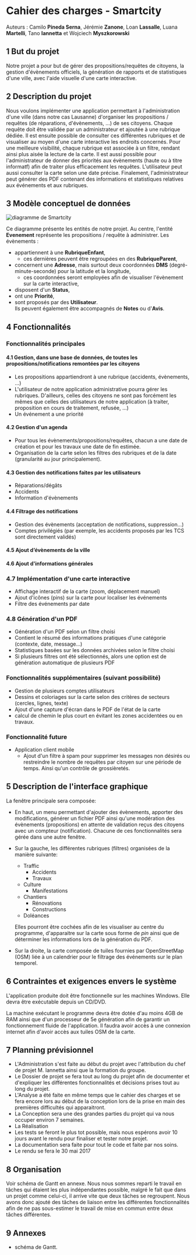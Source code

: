 # Cahier des charges - __Smartcity__

Auteurs : Camilo __Pineda Serna__, Jérémie __Zanone__, Loan __Lassalle__, Luana __Martelli__, Tano __Iannetta__ et Wojciech __Myszkorowski__

## 1 But du projet
Notre projet a pour but de gérer des propositions/requêtes de citoyens, la gestion d'évènements officiels, la génération de rapports et de statistiques d'une ville, avec l'aide visuelle d'une carte interactive.  


## 2 Description du projet
Nous voulons implémenter une application permettant à l'administration d'une ville (dans notre cas Lausanne) d'organiser les propositions / requêtes (de réparations, d'évènements, ...) de ses citoyens. Chaque requête doit être validée par un administrateur et ajoutée à une rubrique dédiée. Il est ensuite possible de consulter ces différentes rubriques et de visualiser au moyen d'une carte interactive les endroits concernés. Pour une meilleure visibilité, chaque rubrique est associée à un filtre, rendant ainsi plus aisée la lecture de la carte. Il est aussi possible pour l'administrateur de donner des priorités aux évènements (haute ou à titre informatf) afin de traiter plus efficacement les requêtes. L'utilisateur peut aussi consulter la carte selon une date précise. Finalement, l'administrateur peut générer des PDF contenant des informations et statistiques relatives aux événements et aux rubriques.

## 3	Modèle conceptuel de données
![diagramme de Smartcity](../Database/smartcity_diagram_ea.png "Smartcity_diagram")

Ce diagramme présente les entités de notre projet. Au centre, l'entité __Evenement__ représente les propositions / requête à administrer. Les évènements :
* appartiennent à une __RubriqueEnfant__,
	* ces dernières peuvent être regroupées en des __RubriqueParent__,  
* concernent une __Adresse__, mais surtout deux coordonnées __DMS__ (degré-minute-seconde) pour la latitude et la longitude,
	* ces coordonnées seront employées afin de visualiser l'évènement sur la carte interactive,   
* disposent d'un __Status__,  
* ont une __Priorité__,    
* sont proposés par des __Utilisateur__.    
Ils peuvent également être accompagnés de __Notes__ ou d'__Avis__.



## 4 Fonctionnalités
### Fonctionnalités principales  

#### 4.1 Gestion, dans une base de données, de toutes les propositions/notifications remontées par les citoyens    
* Les propositions appartiendront à une rubrique (accidents, évènements, ...)  
* L'utilisateur de notre application administrative pourra gérer les rubriques. D'ailleurs, celles des citoyens ne sont pas forcément les mêmes que celles des utilisateurs de notre application (à traiter, proposition en cours de traitement, refusée, ...)
* Un événement a une priorité  

#### 4.2 Gestion d'un agenda  
* Pour tous les évènements/propositions/requêtes, chacun a une date de création et pour les travaux une date de fin estimée.
* Organisation de la carte selon les filtres des rubriques et de la date (granularité au jour principalement).

#### 4.3 Gestion des notifications faites par les utilisateurs  
* Réparations/dégâts  
* Accidents
* Information d'évènements

#### 4.4 Filtrage des notifications
* Gestion des évènements (acceptation de notifications, suppression...)
* Comptes privilégiés (par exemple, les accidents proposés par les TCS sont directement validés)

#### 4.5 Ajout d’évènements de la ville  

#### 4.6 Ajout d'informations générales


### 4.7 Implémentation d'une carte interactive
* Affichage interactif de la carte (zoom, déplacement manuel)
* Ajout d'icônes (pins) sur la carte pour localiser les événements
* Filtre des événements par date  


### 4.8 Génération d'un PDF
* Génération d'un PDF selon un filtre choisi
* Contient le résumé des informations pratiques d'une catégorie (contexte, date, message...)
* Statistiques basées sur les données archivées selon le filtre choisi
* Si plusieurs filtres ont été sélectionnés, alors une option est de génération automatique de plusieurs PDF  


###	 Fonctionnalités supplémentaires (suivant possibilité)    

* Gestion de plusieurs comptes utilisateurs  
* Dessins et coloriages sur la carte selon des critères de secteurs (cercles, lignes, texte)  
* Ajout d'une capture d'écran dans le PDF de l'état de la carte
* calcul de chemin le plus court en évitant les zones accidentées ou en travaux.  


###	 Fonctionnalité future  

 * Application client mobile
 	* Ajout d'un filtre à spam pour supprimer les messages non désirés ou restreindre le nombre de requêtes par citoyen sur une période de temps. Ainsi qu'un contrôle de grossièretés.  


## 5	Description de l'interface graphique

La fenêtre principale sera composée:

- En haut, un menu permettant d'ajouter des évènements, apporter des modifications, générer un fichier PDF ainsi qu'une modération des évènements (propositions) en attente de validation reçus des citoyens avec un compteur (notification). Chacune de ces fonctionnalités sera gérée dans une autre fenêtre.

- Sur la gauche, les différentes rubriques (filtres) organisées de la manière suivante:
    - Traffic
        - Accidents
        - Travaux
    - Culture
        - Manifestations
    - Chantiers
        - Rénovations
        - Constructions
    - Doléances

     Elles pourront être cochées afin de les visualiser au centre du programme, d'apparaitre sur la carte sous forme de _pin_ ainsi que de déterminer les informations lors de la génération du PDF.

- Sur la droite, la carte composée de tuiles fournies par OpenStreetMap (OSM) liée à un calendrier pour le filtrage des événements sur le plan temporel.




## 6	Contraintes et exigences envers le système
L'application produite doit être fonctionnelle sur les machines Windows. Elle devra être exécutable depuis un CD/DVD.  

La machine exécutant le programme devra être dotée d'au moins 4GB de RAM ainsi que d'un processeur de 5e génération afin de garantir un fonctionnement fluide de l'application. Il faudra avoir accès à une connexion internet afin d'avoir accès aux tuiles OSM de la carte.  


## 7	Planning prévisionnel

* L'Administration s'est faite au début du projet avec l'attribution du chef de projet M. Iannetta ainsi que la formation du groupe.  
* Le Dossier de projet se fera tout au long du projet afin de documenter et d'expliquer les différentes fonctionnalités et décisions prises tout au long du projet.
* L'Analyse	a été faite en même temps que le cahier des charges et se fera encore lors au début de la conception lors de la prise en main des premières difficultés qui apparaitront.
* La Conception	sera une des grandes parties du projet qui va nous occuper environ 7 semaines.
* La Réalisation		
* Les tests se feront le plus tot possible, mais nous espérons avoir 10 jours avant le rendu pour finaliser et tester notre projet.
* La documentation sera faite pour tout le code et faite par nos soins.
* Le rendu se fera le 30 mai 2017

## 8	Organisation

Voir schéma de Gantt en annexe. Nous nous sommes reparti le travail en tâches qui étaient les plus indépendantes possible, malgré le fait que dans un projet comme celui-ci, il arrive vite que deux tâches se regroupent. Nous avons donc ajouté des tâches de liaison entre les différentes fonctionnalités afin de ne pas sous-estimer le travail de mise en commun entre deux tâches différentes.

## 9	Annexes
- schéma de Gantt.  
